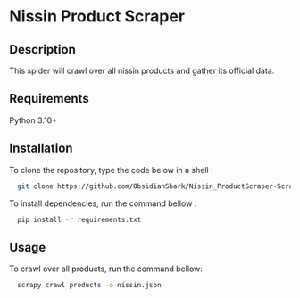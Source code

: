 # Nissin Product Scraper



## Description

This spider will crawl over all nissin products and gather its official data.


## Requirements

Python 3.10+


## Installation

To clone the repository, type the code below in a shell :

```bash
  git clone https://github.com/ObsidianShark/Nissin_ProductScraper-Scrapy.git 
```

To install dependencies, run the command bellow :

```bash
  pip install -r requirements.txt
```



## Usage


To crawl over all products, run the command bellow:

```bash
  scrapy crawl products -o nissin.json
```




